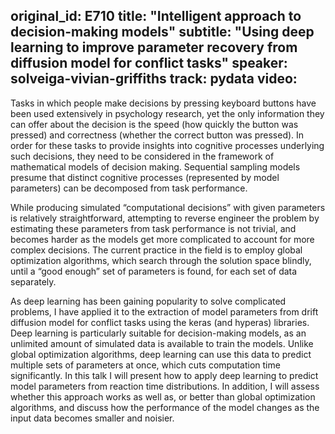 original_id: E710
title: "Intelligent approach to decision-making models"
subtitle: "Using deep learning to improve parameter recovery from diffusion model for conflict tasks"
speaker: solveiga-vivian-griffiths
track: pydata
video:
---
Tasks in which people make decisions by pressing keyboard buttons have been used extensively in psychology research, yet the only information they can offer about the decision is the speed (how quickly the button was pressed) and correctness (whether the correct button was pressed). In order for these tasks to provide insights into cognitive processes underlying such decisions, they need to be considered in the framework of mathematical models of decision making. Sequential sampling models presume that distinct cognitive processes (represented by model parameters) can be decomposed from task performance.

While producing simulated “computational decisions” with given parameters is relatively straightforward, attempting to reverse engineer the problem by estimating these parameters from task performance is not trivial, and becomes harder as the models get more complicated to account for more complex decisions. The current practice in the field is to employ global optimization algorithms, which search through the solution space blindly, until a “good enough” set of parameters is found, for each set of data separately.

As deep learning has been gaining popularity to solve complicated problems, I have applied it to the extraction of model parameters from drift diffusion model for conflict tasks using the keras (and hyperas) libraries. Deep learning is particularly suitable for decision-making models, as an unlimited amount of simulated data is available to train the models. Unlike global optimization algorithms, deep learning can use this data to predict multiple sets of parameters at once, which cuts computation time significantly. In this talk I will present how to apply deep learning to predict model parameters from reaction time distributions. In addition, I will assess whether this approach works as well as, or better than global optimization algorithms, and discuss how the performance of the model changes as the input data becomes smaller and noisier.